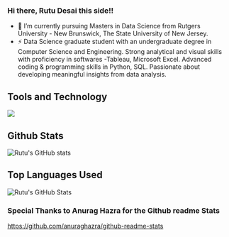 ### Hi there, Rutu Desai this side!!
<!--
**rutudesai/rutudesai** is a ✨ _special_ ✨ repository because its `README.md` (this file) appears on your GitHub profile.

Here are some ideas to get you started:

- 🔭 I’m currently working on ...
- 🌱 I’m currently learning ...
- 👯 I’m looking to collaborate on ...
- 🤔 I’m looking for help with ...
- 💬 Ask me about ...
- 📫 How to reach me: ...
- 😄 Pronouns: ...
- ⚡ Fun fact: ...
-->
- 🌱 I’m currently pursuing Masters in Data Science from Rutgers University - New Brunswick, The State University of New Jersey.
- ⚡ Data Science graduate student with an undergraduate degree in Computer Science and Engineering. Strong analytical and
visual skills with proficiency in softwares -Tableau, Microsoft Excel. Advanced coding & programming skills in Python, SQL.
Passionate about developing meaningful insights from data analysis.

## Tools and Technology
![](https://img.shields.io/badge/Python-Python-informational?style=flat&logo=python&logoColor=white&color=2bbc8a)


## Github Stats
![Rutu's GitHub stats](https://github-readme-stats.vercel.app/api?username=rutudesai&show_icons=true&theme=radical)

## Top Languages Used
![Rutu's GitHub Stats](https://github-readme-stats.vercel.app/api/top-langs/?username=rutudesai&theme=radical&layout=compact)


### Special Thanks to Anurag Hazra for the Github readme Stats
https://github.com/anuraghazra/github-readme-stats